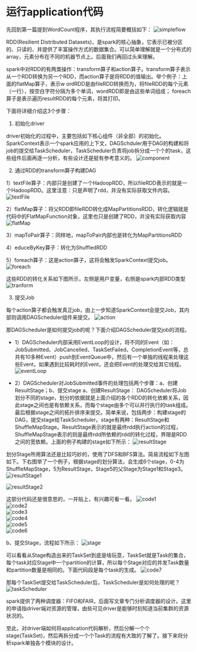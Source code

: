 # 运行application代码

先回到第一篇提到WordCount程序，其执行流程简要概括如下：
![simpleflow](https://github.com/wbear1/spark_blog/blob/master/img/runapp/simpleflow.png)

RDD(Resilient Distributed Datasets)，是spark的核心抽象，它表示已被分区的、只读的、并提供了丰富操作方式的数据集合。可以简单理解就是一个分布式的array，元素分布在不同的机器节点上。后面我们再回过头来理解。

spark中对RDD的有两类操作：transform算子和action算子。transform算子表示从一个RDD转换为另一个RDD，而action算子是将RDD的值输出。举个例子：上面的flatMap算子，表示w ordRDD是由fileRDD转换而为，将fileRDD的每个元素（一行），按空白字符分隔为多个单词，wordRDD即是由这些单词组成；
foreach算子是表示遍历resultRDD的每个元素，将其打印。

下面将详细介绍这3个步骤：

1. 初始化driver

driver初始化的过程中，主要包括如下核心组件（非全部）的初始化。SparkContext表示一个spark应用的上下文，DAGSchduler用于DAG的构建和将job的提交给TaskScheduler，TaskScheduler负责将job拆分成一个个的task，这些组件后面再逐一分析，有些设计还是挺有参考意义的。
![component](https://github.com/wbear1/spark_blog/blob/master/img/runapp/component.png)

2. 通过RDD的transform算子构建DAG

1）textFile算子：内部只是创建了一个HadoopRDD，所以fileRDD表示的就是一个HadoopRDD。这里注意：只是声明了rdd，并没有实际获取文件内容。
![textFile](https://github.com/wbear1/spark_blog/blob/master/img/runapp/textFile.png)

2）flatMap算子：将父RDD即fileRDD转化成MapPartitionsRDD，转化逻辑就是代码中的FlatMapFunction对象，这里也只是创建了RDD，并没有实际获取内容
![flatMap](https://github.com/wbear1/spark_blog/blob/master/img/runapp/flatMap.png)

3）mapToPair算子：同样地，mapToPair内部也是转化为MapPartitionsRDD

4）educeByKey算子：转化为ShuffledRDD

5）foreach算子：这是action算子，这将会触发SparkContext提交job。
![foreach](https://github.com/wbear1/spark_blog/blob/master/img/runapp/foreach.png)

这些RDD的转化关系如下图所示，左侧是用户变量，右侧是spark内部RDD类型
![tranform](https://github.com/wbear1/spark_blog/blob/master/img/runapp/transform.png)

3. 提交Job

每个action算子都会触发真正job，由上一步知道SparkContext会提交Job，其内部则调用DAGScheduler组件来提交。
![action](https://github.com/wbear1/spark_blog/blob/master/img/runapp/action.png)

那DAGScheduler是如何提交job的呢？下面介绍DAGScheduler提交job的流程。
- 1）DAGScheduler内部采用EventLoop的设计，将不同的Event（如：JobSubmitted、JobCancelled、TaskSetFailed、CompletionEvent等，总共有10多种Event）push到EventQueue中，然后有一个单独的线程来处理这些Event，如果遇到比较耗时的Event，还会把Event的处理交给其它线程。
![eventLoop](https://github.com/wbear1/spark_blog/blob/master/img/runapp/eventLoop.png)

- 2）DAGScheduler对JobSubmitted事件的处理包括两个步骤：a、创建ResultStage；b、提交stage
a、创建ResultStage： DAGScheduler将Job划分不同的stage，划分的依据就是上面介绍的各个RDD的转化依赖关系，因此stage之间也是有依赖关系，而每个stage由多个可以并行执行的task组成。最后根据stage之间的拓扑排序来提交。简单来说，包括两步：构建stage的DAG，提交stage给TaskScheduler。stage有两种：ResultStage和ShuffleMapStage。ResultStage表示的就是最终rdd执行action的过程，ShuffleMapStage表示的则是最终rdd所依赖的rdd的转化过程，界限是RDD之间的宽依赖。上面的例子构建的stage如下所示：
![resultStage](https://github.com/wbear1/spark_blog/blob/master/img/runapp/resultStage.png)  

划分Stage所用算法还是比较巧妙的，使用了DFS和BFS算法。简易流程如下左图如下。下右图举了一个例子，根据stage的划分算法，会生成6个stage，0-4为ShuffleMapStage，5为ResultStage，Stage5的父Stage为Stage1和Stage3。
![resultStage1](https://github.com/wbear1/spark_blog/blob/master/img/runapp/resultStage1.png)  

![resultStage2](https://github.com/wbear1/spark_blog/blob/master/img/runapp/resultStage2.png)  

这部分代码还是很意思的，一并贴上，有兴趣可看一看。
![code1](https://github.com/wbear1/spark_blog/blob/master/img/runapp/code1.png)  
![code2](https://github.com/wbear1/spark_blog/blob/master/img/runapp/code2.png)  
![code3](https://github.com/wbear1/spark_blog/blob/master/img/runapp/code3.png)  
![code4](https://github.com/wbear1/spark_blog/blob/master/img/runapp/code4.png)  
![code5](https://github.com/wbear1/spark_blog/blob/master/img/runapp/code5.png)  
![code6](https://github.com/wbear1/spark_blog/blob/master/img/runapp/code6.png)  

b、提交Stage，流程如下所示：
![stage](https://github.com/wbear1/spark_blog/blob/master/img/runapp/stage.png)

可以看看从Stage构造出来的TaskSet到底是啥玩意，TaskSet就是Task的集合，每个task对应Stage中一个partition的计算，所以每个Stage对应的并发Task数量和partition数量是相同的。下面代码段是每个task的生成。
![code7](https://github.com/wbear1/spark_blog/blob/master/img/runapp/code7.png)  

那每个TaskSet提交给TaskScheduler后，TaskScheduler是如何处理的呢？
![taskScheduler](https://github.com/wbear1/spark_blog/blob/master/img/runapp/taskScheduler.png)

spark提供了两种调度器：FIFO和FAIR，后面写文章专门分析调度器的设计。这里的申请指driver端对资源的管理，由些可见driver是能够时刻知道当前集群的资源状况的。

至此，对driver端如何将application代码解析，然后分解一个个stage(TaskSet)，然后再拆分成一个个Task的流程有大致的了解了。接下来将分析spark单独各个模块的设计。

